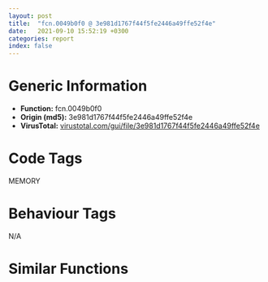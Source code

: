```yaml
---
layout: post
title:  "fcn.0049b0f0 @ 3e981d1767f44f5fe2446a49ffe52f4e"
date:   2021-09-10 15:52:19 +0300
categories: report
index: false
---
```


# Generic Information
- **Function:** fcn.0049b0f0
- **Origin (md5):** 3e981d1767f44f5fe2446a49ffe52f4e
- **VirusTotal:** [virustotal.com/gui/file/3e981d1767f44f5fe2446a49ffe52f4e][virustotal_ref]

# Code Tags
<span class="tag" id="MEMORY">MEMORY</span>


# Behaviour Tags
<span class="bhv-tag" id="na">N/A</span>

# Similar Functions
<script type="text/javascript" src="https://www.gstatic.com/charts/loader.js"></script>
<script type="text/javascript">

    google.charts.load('current', {'packages':['corechart']});
    google.charts.setOnLoadCallback(drawChart);

    function drawChart() {
    var data = new google.visualization.DataTable();
        data.addColumn('number', 'X');
        data.addColumn('number', 'Y');
        data.addColumn({type: 'string', role: 'tooltip', 'p': {'html': true}});
        data.addColumn({'type': 'string', 'role': 'style'});
        
        data.addRows([
    [-354.3839111328125, 118.75220489501953, '<b><a href="/report/fcn.0049b0f0@3e981d1767f44f5fe2446a49ffe52f4e">fcn.0049b0f0</a><br>@3e981d1767f44f5fe2446a49ffe52f4e</b><br>push ebx<br>push esi<br>mov esi, ecx<br>push edi<br>mov eax, dword[esi+8]<br>test eax, eax<br>je 0x49b10c<br>mov eax, dword[esp+0x10]<br>push eax<br>call fcn.0049b1c0<br>pop edi<br>pop esi<br>pop ebx<br>ret 4<br>mov edi, dword[esp+0x10]<br>test edi, edi<br>jne 0x49b11c<br>pop edi<br>pop esi<br>xor eax, eax<br>pop ebx<br>ret 4<br>mov eax, dword[0x521990]<br>mov ebx, 1<br>cmp eax, ebx<br>jne 0x49b176<br>cmp edi, 0x200<br>jg 0x49b176<br>mov eax, dword[esi+4]<br>cmp dword[eax], 0x60<br>jge 0x49b176<br>push 0<br>add eax, 4<br>push 0x60<br>push eax<br>call fcn.0041f7f0<br>mov ecx, dword[esi+4]<br>add esp, 0xc<br>mov byte[ecx+eax+4], bl<br>mov ecx, dword[esi+4]<br>mov edx, dword[ecx]<br>inc edx<br>mov dword[ecx], edx<br>mov edx, dword[esi+4]<br>shl eax, 9<br>mov dword[esi+0x10], edi<br>mov dword[esi+0xc], 0x200<br>lea eax, [eax+edx+0x64]<br>pop edi<br>mov dword[esi+8], eax<br>pop esi<br>pop ebx<br>ret 4<br>mov eax, dword[0x52198c]<br>test eax, eax<br>jne 0x49b18a<br>call dword[sym.imp.KERNEL32.dll_GetProcessHeap]<br>mov dword[0x52198c], eax<br>lea ebx, [edi+0x80]<br>push ebx<br>push 0<br>push eax<br>call dword[sym.imp.KERNEL32.dll_HeapAlloc]<br>test eax, eax<br>mov dword[esi+8], eax<br>jne 0x49b1ad<br>mov dword[esi+0xc], eax<br>mov dword[esi+0x10], eax<br>pop edi<br>pop esi<br>pop ebx<br>ret 4<br>mov dword[esi+0x10], edi<br>mov dword[esi+0xc], ebx<br>pop edi<br>pop esi<br>pop ebx<br>ret 4<br><eoc> ', 'point { fill-color: #e0440e; }'],
[-257.7057800292969, -727.2059936523438, '<b><a href="/report/fcn.0041edd0@3e981d1767f44f5fe2446a49ffe52f4e">fcn.0041edd0</a><br>@3e981d1767f44f5fe2446a49ffe52f4e</b><br>push ebx<br>push esi<br>mov esi, ecx<br>push edi<br>mov eax, dword[esi+8]<br>test eax, eax<br>je 0x41edec<br>mov eax, dword[esp+0x10]<br>push eax<br>call fcn.0041eea0<br>pop edi<br>pop esi<br>pop ebx<br>ret 4<br>mov edi, dword[esp+0x10]<br>test edi, edi<br>jne 0x41edfc<br>pop edi<br>pop esi<br>xor eax, eax<br>pop ebx<br>ret 4<br>mov eax, dword[0x505d48]<br>mov ebx, 1<br>cmp eax, ebx<br>jne 0x41ee56<br>cmp edi, 0x200<br>jg 0x41ee56<br>mov eax, dword[esi+4]<br>cmp dword[eax], 0x60<br>jge 0x41ee56<br>push 0<br>add eax, 4<br>push 0x60<br>push eax<br>call fcn.0041f7f0<br>mov ecx, dword[esi+4]<br>add esp, 0xc<br>mov byte[ecx+eax+4], bl<br>mov ecx, dword[esi+4]<br>mov edx, dword[ecx]<br>inc edx<br>mov dword[ecx], edx<br>mov edx, dword[esi+4]<br>shl eax, 9<br>mov dword[esi+0x10], edi<br>mov dword[esi+0xc], 0x200<br>lea eax, [eax+edx+0x64]<br>pop edi<br>mov dword[esi+8], eax<br>pop esi<br>pop ebx<br>ret 4<br>mov eax, dword[0x505d44]<br>test eax, eax<br>jne 0x41ee6a<br>call dword[sym.imp.KERNEL32.dll_GetProcessHeap]<br>mov dword[0x505d44], eax<br>lea ebx, [edi+0x80]<br>push ebx<br>push 0<br>push eax<br>call dword[sym.imp.KERNEL32.dll_HeapAlloc]<br>test eax, eax<br>mov dword[esi+8], eax<br>jne 0x41ee8d<br>mov dword[esi+0xc], eax<br>mov dword[esi+0x10], eax<br>pop edi<br>pop esi<br>pop ebx<br>ret 4<br>mov dword[esi+0x10], edi<br>mov dword[esi+0xc], ebx<br>pop edi<br>pop esi<br>pop ebx<br>ret 4<br><eoc> ', 'null'],
[426.5982666015625, -220.5072479248047, '<b><a href="/report/fcn.00484e30@3e981d1767f44f5fe2446a49ffe52f4e">fcn.00484e30</a><br>@3e981d1767f44f5fe2446a49ffe52f4e</b><br>push ebx<br>push esi<br>mov esi, ecx<br>push edi<br>mov eax, dword[esi+8]<br>test eax, eax<br>je 0x484e4c<br>mov eax, dword[esp+0x10]<br>push eax<br>call fcn.00484f00<br>pop edi<br>pop esi<br>pop ebx<br>ret 4<br>mov edi, dword[esp+0x10]<br>test edi, edi<br>jne 0x484e5c<br>pop edi<br>pop esi<br>xor eax, eax<br>pop ebx<br>ret 4<br>mov eax, dword[0x4f33a0]<br>mov ebx, 1<br>cmp eax, ebx<br>jne 0x484eb6<br>cmp edi, 0x200<br>jg 0x484eb6<br>mov eax, dword[esi+4]<br>cmp dword[eax], 0x60<br>jge 0x484eb6<br>push 0<br>add eax, 4<br>push 0x60<br>push eax<br>call fcn.0041f7f0<br>mov ecx, dword[esi+4]<br>add esp, 0xc<br>mov byte[ecx+eax+4], bl<br>mov ecx, dword[esi+4]<br>mov edx, dword[ecx]<br>inc edx<br>mov dword[ecx], edx<br>mov edx, dword[esi+4]<br>shl eax, 9<br>mov dword[esi+0x10], edi<br>mov dword[esi+0xc], 0x200<br>lea eax, [eax+edx+0x64]<br>pop edi<br>mov dword[esi+8], eax<br>pop esi<br>pop ebx<br>ret 4<br>mov eax, dword[0x5158e4]<br>test eax, eax<br>jne 0x484eca<br>call dword[sym.imp.KERNEL32.dll_GetProcessHeap]<br>mov dword[0x5158e4], eax<br>lea ebx, [edi+0x80]<br>push ebx<br>push 0<br>push eax<br>call dword[sym.imp.KERNEL32.dll_HeapAlloc]<br>test eax, eax<br>mov dword[esi+8], eax<br>jne 0x484eed<br>mov dword[esi+0xc], eax<br>mov dword[esi+0x10], eax<br>pop edi<br>pop esi<br>pop ebx<br>ret 4<br>mov dword[esi+0x10], edi<br>mov dword[esi+0xc], ebx<br>pop edi<br>pop esi<br>pop ebx<br>ret 4<br><eoc> ', 'null'],

        ]);

    var options = {
        title: 'Similarity Plot',
        legend: 'none',
        colors: ['#dedbd9', '#e6693e', '#ec8f6e', '#f3b49f', '#f6c7b6'],
        tooltip: {isHtml: true, trigger: 'both'},
        explorer: {
        actions: ["dragToZoom", "rightClickToReset"],
        },
        chartArea: {
        width: '80%',
        height: '80%'
        },
        width: '100%',
        height: '100%'
    };

    var chart = new google.visualization.ScatterChart(document.getElementById('chart_div'));

    chart.draw(data, options);
    }
    
</script>


<div id="chart_div" style="width: 100%px; height: 100%;"></div>

# Disassembled Code
{% highlight nasm %}

push ebx
push esi
mov esi, ecx
push edi
mov eax, dword[esi+8]
test eax, eax
je 0x49b10c
mov eax, dword[esp+0x10]
push eax
call fcn.0049b1c0
pop edi
pop esi
pop ebx
ret 4
mov edi, dword[esp+0x10]
test edi, edi
jne 0x49b11c
pop edi
pop esi
xor eax, eax
pop ebx
ret 4
mov eax, dword[0x521990]
mov ebx, 1
cmp eax, ebx
jne 0x49b176
cmp edi, 0x200
jg 0x49b176
mov eax, dword[esi+4]
cmp dword[eax], 0x60
jge 0x49b176
push 0
add eax, 4
push 0x60
push eax
call fcn.0041f7f0
mov ecx, dword[esi+4]
add esp, 0xc
mov byte[ecx+eax+4], bl
mov ecx, dword[esi+4]
mov edx, dword[ecx]
inc edx
mov dword[ecx], edx
mov edx, dword[esi+4]
shl eax, 9
mov dword[esi+0x10], edi
mov dword[esi+0xc], 0x200
lea eax, [eax+edx+0x64]
pop edi
mov dword[esi+8], eax
pop esi
pop ebx
ret 4
mov eax, dword[0x52198c]
test eax, eax
jne 0x49b18a
call dword[sym.imp.KERNEL32.dll_GetProcessHeap]
mov dword[0x52198c], eax
lea ebx, [edi+0x80]
push ebx
push 0
push eax
call dword[sym.imp.KERNEL32.dll_HeapAlloc]
test eax, eax
mov dword[esi+8], eax
jne 0x49b1ad
mov dword[esi+0xc], eax
mov dword[esi+0x10], eax
pop edi
pop esi
pop ebx
ret 4
mov dword[esi+0x10], edi
mov dword[esi+0xc], ebx
pop edi
pop esi
pop ebx
ret 4

{% endhighlight %}

[virustotal_ref]: https://www.virustotal.com/gui/file/3e981d1767f44f5fe2446a49ffe52f4e